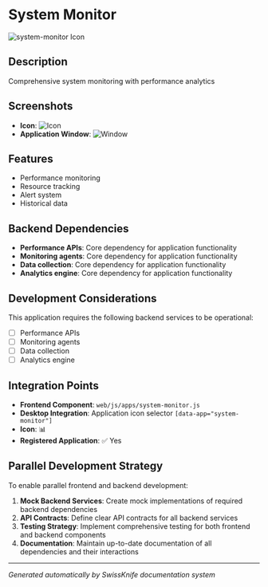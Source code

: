 # System Monitor

![system-monitor Icon](../screenshots/system-monitor-icon.png)

## Description
Comprehensive system monitoring with performance analytics

## Screenshots
- **Icon**: ![Icon](../screenshots/system-monitor-icon.png)
- **Application Window**: ![Window](../screenshots/system-monitor-window.png)

## Features
- Performance monitoring
- Resource tracking
- Alert system
- Historical data

## Backend Dependencies
- **Performance APIs**: Core dependency for application functionality
- **Monitoring agents**: Core dependency for application functionality
- **Data collection**: Core dependency for application functionality
- **Analytics engine**: Core dependency for application functionality

## Development Considerations
This application requires the following backend services to be operational:
- [ ] Performance APIs
- [ ] Monitoring agents
- [ ] Data collection
- [ ] Analytics engine

## Integration Points
- **Frontend Component**: `web/js/apps/system-monitor.js`
- **Desktop Integration**: Application icon selector `[data-app="system-monitor"]`
- **Icon**: 📊
- **Registered Application**: ✅ Yes

## Parallel Development Strategy
To enable parallel frontend and backend development:

1. **Mock Backend Services**: Create mock implementations of required backend dependencies
2. **API Contracts**: Define clear API contracts for all backend services
3. **Testing Strategy**: Implement comprehensive testing for both frontend and backend components
4. **Documentation**: Maintain up-to-date documentation of all dependencies and their interactions

---
*Generated automatically by SwissKnife documentation system*
